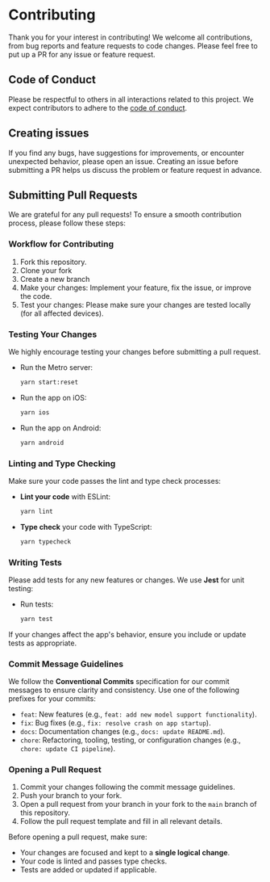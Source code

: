 # Contributing

Thank you for your interest in contributing! We welcome all contributions, from bug reports and feature requests to code changes. Please feel free to put up a PR for any issue or feature request.

## Code of Conduct

Please be respectful to others in all interactions related to this project. We expect contributors to adhere to the [code of conduct](./CODE_OF_CONDUCT.md).

## Creating issues

If you find any bugs, have suggestions for improvements, or encounter unexpected behavior, please open an issue.
Creating an issue before submitting a PR helps us discuss the problem or feature request in advance.

## Submitting Pull Requests

We are grateful for any pull requests! To ensure a smooth contribution process, please follow these steps:

### Workflow for Contributing

1. Fork this repository.
2. Clone your fork
3. Create a new branch
4. Make your changes: Implement your feature, fix the issue, or improve the code.
5. Test your changes: Please make sure your changes are tested locally (for all affected devices).

### Testing Your Changes

We highly encourage testing your changes before submitting a pull request.

- Run the Metro server:
  ```bash
  yarn start:reset
  ```
- Run the app on iOS:
  ```bash
  yarn ios
  ```
- Run the app on Android:
  ```bash
  yarn android
  ```

### Linting and Type Checking

Make sure your code passes the lint and type check processes:

- **Lint your code** with ESLint:
  ```bash
  yarn lint
  ```
- **Type check** your code with TypeScript:
  ```bash
  yarn typecheck
  ```


### Writing Tests

Please add tests for any new features or changes. We use **Jest** for unit testing:

- Run tests:
  ```bash
  yarn test
  ```

If your changes affect the app's behavior, ensure you include or update tests as appropriate.

### Commit Message Guidelines

We follow the **Conventional Commits** specification for our commit messages to ensure clarity and consistency. Use one of the following prefixes for your commits:

- `feat`: New features (e.g., `feat: add new model support functionality`).
- `fix`: Bug fixes (e.g., `fix: resolve crash on app startup`).
- `docs`: Documentation changes (e.g., `docs: update README.md`).
- `chore`: Refactoring, tooling, testing, or configuration changes (e.g., `chore: update CI pipeline`).

### Opening a Pull Request

1. Commit your changes following the commit message guidelines.
2. Push your branch to your fork.
3. Open a pull request from your branch in your fork to the `main` branch of this repository.
4. Follow the pull request template and fill in all relevant details.

Before opening a pull request, make sure:
- Your changes are focused and kept to a **single logical change**.
- Your code is linted and passes type checks.
- Tests are added or updated if applicable.

